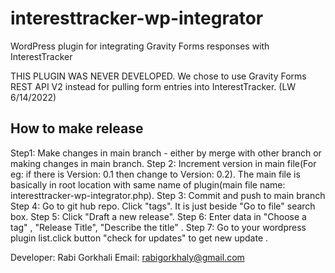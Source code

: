 # interesttracker-wp-integrator
WordPress plugin for integrating Gravity Forms responses with InterestTracker

THIS PLUGIN WAS NEVER DEVELOPED. We chose to use Gravity Forms REST API V2 instead for pulling form entries into InterestTracker. (LW 6/14/2022)

## How to make release

Step1: Make changes in main branch - either by merge with other branch or making changes in main branch.
Step 2: Increment version in main file(For eg: if there is Version: 0.1 then change to Version: 0.2). The main file is basically in root location with same name of plugin(main file name: interesttracker-wp-integrator.php).
Step 3: Commit and push to main branch
Step 4: Go to git hub repo. Click "tags". It is just beside "Go to file" search box.
Step 5: Click "Draft a new release".
Step 6: Enter data in "Choose a tag" , "Release Title", "Describe the title" .
Step 7: Go to your wordpress plugin list.click button "check for updates" to get new update .


Developer: Rabi Gorkhali
Email: rabigorkhaly@gmail.com
